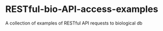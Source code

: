 # RESTful-bio-API-access-examples
A collection of examples of RESTful API requests to biological db
